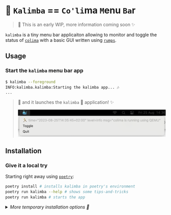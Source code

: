 # 🐳 `Kalimba` == `Co'li`ma `M`enu `Ba`r

> 🌱 This is an early WIP, more information coming soon ✨

`kalimba` is a tiny menu bar applicaiton allowing to monitor and toggle
the status of [`colima`](https://github.com/abiosoft/colima) with a basic GUI
written using [`rumps`](https://github.com/jaredks/rumps).

## Usage

### Start the `kalimba` menu bar app

```bash
$ kalimba --foreground
INFO:kalimba.kalimba:Starting the kalimba app... 🎶
...
```

> 🧙 and it launches the `kalimba` 🐳 application! ✨
>
> ![kalimba-menu-bar](docs/assets//kalimba-basic.png)

## Installation

### Give it a local try

Starting right away using [`poetry`](https://python-poetry.org/):

```bash
poetry install # installs kalimba in poetry's environment
poetry run kalimba --help # shows some tips-and-tricks
poetry run kalimba # starts the app
```
<!-- markdownlint-disable MD033 -->
<details>
<summary><i>More temporary installation options 👀</i></summary>

#### Install via local pypiserver

1. Configure `poetry`:

    ```bash
    poetry config repositories.local http://localhost 
    ```

2. Start the local [`pypi-server`](https://github.com/pypiserver/pypiserver)

    ```bash
    docker run --rm -p 80:8080 pypiserver/pypiserver:latest run -P . -a . -vvv
    ```

3. Build and publish the project

    ```bash
    $ poetry build
    Building kalimba (<version>)
     ...
     - Built kalimba-<version>-...
    $ poetry publish -r local
    Publishing kalimba (<version>) to local
    ...
    $ pip install --user -i http://localhost/ kalimba
    ...
    Successfully installed ... kalimba-<version> ...
    ```

4. Check direct access to `kalimba` CLI

    ```bash
    $ kalimba --help

    Usage: kalimba [OPTIONS]
    ...
    ```

</details>
<!-- markdownlint-enable MD033 -->
